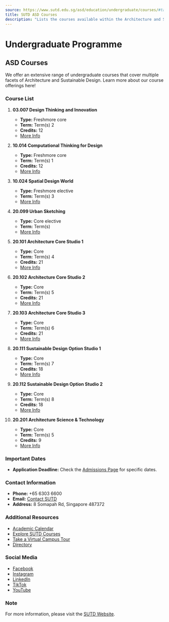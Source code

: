 ```yaml
---
source: https://www.sutd.edu.sg/asd/education/undergraduate/courses/#tabs
title: SUTD ASD Courses
description: "Lists the courses available within the Architecture and Sustainable Design (ASD) pillar."
---
```


# Undergraduate Programme

## ASD Courses

We offer an extensive range of undergraduate courses that cover multiple facets of Architecture and Sustainable Design. Learn more about our course offerings here!

### Course List

1. **03.007 Design Thinking and Innovation**  
   - **Type:** Freshmore core  
   - **Term:** Term(s) 2  
   - **Credits:** 12  
   - [More Info](https://www.sutd.edu.sg/asd/course/03-007-design-thinking-and-innovation/)

2. **10.014 Computational Thinking for Design**  
   - **Type:** Freshmore core  
   - **Term:** Term(s) 1  
   - **Credits:** 12  
   - [More Info](https://www.sutd.edu.sg/asd/course/10-014-computational-thinking-for-design/)

3. **10.024 Spatial Design World**  
   - **Type:** Freshmore elective  
   - **Term:** Term(s) 3  
   - [More Info](https://www.sutd.edu.sg/asd/course/10-024-spatial-design-world/)

4. **20.099 Urban Sketching**  
   - **Type:** Core elective  
   - **Term:** Term(s)  
   - [More Info](https://www.sutd.edu.sg/asd/course/20-099-urban-sketching/)

5. **20.101 Architecture Core Studio 1**  
   - **Type:** Core  
   - **Term:** Term(s) 4  
   - **Credits:** 21  
   - [More Info](https://www.sutd.edu.sg/asd/course/20-101-architecture-core-studio-1/)

6. **20.102 Architecture Core Studio 2**  
   - **Type:** Core  
   - **Term:** Term(s) 5  
   - **Credits:** 21  
   - [More Info](https://www.sutd.edu.sg/asd/course/20-102-architecture-core-studio-2/)

7. **20.103 Architecture Core Studio 3**  
   - **Type:** Core  
   - **Term:** Term(s) 6  
   - **Credits:** 21  
   - [More Info](https://www.sutd.edu.sg/asd/course/20-103-architecture-core-studio-3/)

8. **20.111 Sustainable Design Option Studio 1**  
   - **Type:** Core  
   - **Term:** Term(s) 7  
   - **Credits:** 18  
   - [More Info](https://www.sutd.edu.sg/asd/course/20-111-sustainable-design-option-studio-1/)

9. **20.112 Sustainable Design Option Studio 2**  
   - **Type:** Core  
   - **Term:** Term(s) 8  
   - **Credits:** 18  
   - [More Info](https://www.sutd.edu.sg/asd/course/20-112-sustainable-design-option-studio-2/)

10. **20.201 Architecture Science & Technology**  
    - **Type:** Core  
    - **Term:** Term(s) 5  
    - **Credits:** 9  
    - [More Info](https://www.sutd.edu.sg/asd/course/20-201-architecture-science-technology/)

### Important Dates
- **Application Deadline:** Check the [Admissions Page](https://www.sutd.edu.sg/asd/admissions/) for specific dates.

### Contact Information
- **Phone:** +65 6303 6600  
- **Email:** [Contact SUTD](https://www.sutd.edu.sg/asd/contact-us/)  
- **Address:** 8 Somapah Rd, Singapore 487372  

### Additional Resources
- [Academic Calendar](https://www.sutd.edu.sg/asd/education/undergraduate/academic-calendar/overview/ay2024-onwards/)  
- [Explore SUTD Courses](https://www.sutd.edu.sg/asd/education/undergraduate/courses/)  
- [Take a Virtual Campus Tour](https://virtualtour.sutd.edu.sg/)  
- [Directory](https://www.sutd.edu.sg/asd/contact-us/getting-around-sutd/)  

### Social Media
- [Facebook](https://www.facebook.com/sutdsingapore)  
- [Instagram](https://www.instagram.com/sutdsg/)  
- [LinkedIn](https://www.linkedin.com/school/sutd)  
- [TikTok](https://www.tiktok.com/@sutd_sg)  
- [YouTube](http://www.youtube.com/user/SUTDSingapore)  

### Note
For more information, please visit the [SUTD Website](https://www.sutd.edu.sg/asd/).